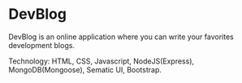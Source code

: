 # DevBlog
DevBlog is an online application where you can write your favorites development blogs.

Technology: HTML, CSS, Javascript, NodeJS(Express), MongoDB(Mongoose), Sematic UI, Bootstrap.
